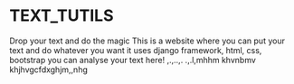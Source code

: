 # TEXT_TUTILS
Drop your text and do the magic
This is a website where you can put your text and do whatever you want
it uses django framework, html, css, bootstrap
you can analyse your text here!
,.,..,.
.,.l,mhhm
khvnbmv
khjhvgcfdxghjm,,nhg
